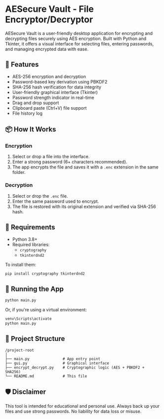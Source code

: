 # AESecure Vault - File Encryptor/Decryptor

AESecure Vault is a user-friendly desktop application for encrypting and decrypting files securely using AES encryption. Built with Python and Tkinter, it offers a visual interface for selecting files, entering passwords, and managing encrypted data with ease.

## 🔐 Features

- AES-256 encryption and decryption
- Password-based key derivation using PBKDF2
- SHA-256 hash verification for data integrity
- User-friendly graphical interface (Tkinter)
- Password strength indicator in real-time
- Drag and drop support
- Clipboard paste (Ctrl+V) file support
- File history log

## 📦 How It Works

### Encryption
1. Select or drop a file into the interface.
2. Enter a strong password (6+ characters recommended).
3. The app encrypts the file and saves it with a `.enc` extension in the same folder.

### Decryption
1. Select or drop the `.enc` file.
2. Enter the same password used to encrypt.
3. The file is restored with its original extension and verified via SHA-256 hash.

## 🧰 Requirements

- Python 3.8+
- Required libraries:
  - `cryptography`
  - `tkinterdnd2`

To install them:

```bash
pip install cryptography tkinterdnd2
```

## 🚀 Running the App

```bash
python main.py
```

Or, if you're using a virtual environment:

```bash
venv\Scripts\activate
python main.py
```

## 📁 Project Structure

```
/project-root
│
├── main.py               # App entry point
├── gui.py                # Graphical interface
├── encrypt_decrypt.py    # Cryptographic logic (AES + PBKDF2 + SHA256)
└── README.md             # This file
```

## 🛡️ Disclaimer

This tool is intended for educational and personal use. Always back up your files and use strong passwords. No liability for data loss or misuse.
